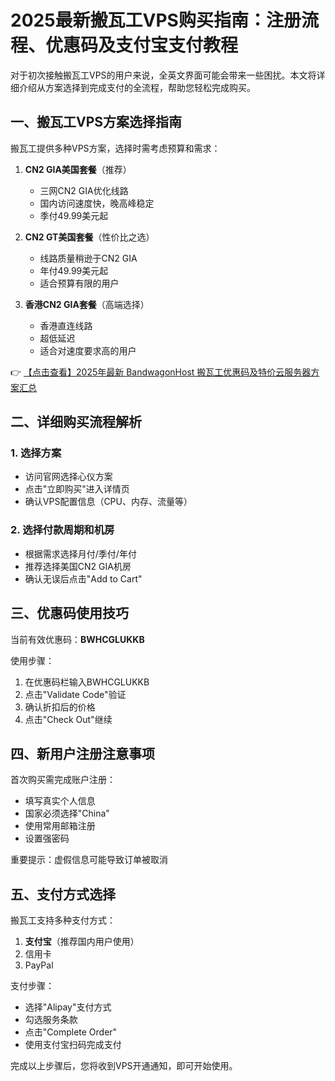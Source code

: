 # 2025最新搬瓦工VPS购买指南：注册流程、优惠码及支付宝支付教程

对于初次接触搬瓦工VPS的用户来说，全英文界面可能会带来一些困扰。本文将详细介绍从方案选择到完成支付的全流程，帮助您轻松完成购买。

## 一、搬瓦工VPS方案选择指南

搬瓦工提供多种VPS方案，选择时需考虑预算和需求：

1. **CN2 GIA美国套餐**（推荐）
   - 三网CN2 GIA优化线路
   - 国内访问速度快，晚高峰稳定
   - 季付49.99美元起

2. **CN2 GT美国套餐**（性价比之选）
   - 线路质量稍逊于CN2 GIA
   - 年付49.99美元起
   - 适合预算有限的用户

3. **香港CN2 GIA套餐**（高端选择）
   - 香港直连线路
   - 超低延迟
   - 适合对速度要求高的用户

👉 [【点击查看】2025年最新 BandwagonHost 搬瓦工优惠码及特价云服务器方案汇总](https://bit.ly/banwagon)

## 二、详细购买流程解析

### 1. 选择方案
- 访问官网选择心仪方案
- 点击"立即购买"进入详情页
- 确认VPS配置信息（CPU、内存、流量等）

### 2. 选择付款周期和机房
- 根据需求选择月付/季付/年付
- 推荐选择美国CN2 GIA机房
- 确认无误后点击"Add to Cart"

## 三、优惠码使用技巧

当前有效优惠码：**BWHCGLUKKB**

使用步骤：
1. 在优惠码栏输入BWHCGLUKKB
2. 点击"Validate Code"验证
3. 确认折扣后的价格
4. 点击"Check Out"继续

## 四、新用户注册注意事项

首次购买需完成账户注册：
- 填写真实个人信息
- 国家必须选择"China"
- 使用常用邮箱注册
- 设置强密码

重要提示：虚假信息可能导致订单被取消

## 五、支付方式选择

搬瓦工支持多种支付方式：
1. **支付宝**（推荐国内用户使用）
2. 信用卡
3. PayPal

支付步骤：
- 选择"Alipay"支付方式
- 勾选服务条款
- 点击"Complete Order"
- 使用支付宝扫码完成支付

完成以上步骤后，您将收到VPS开通通知，即可开始使用。